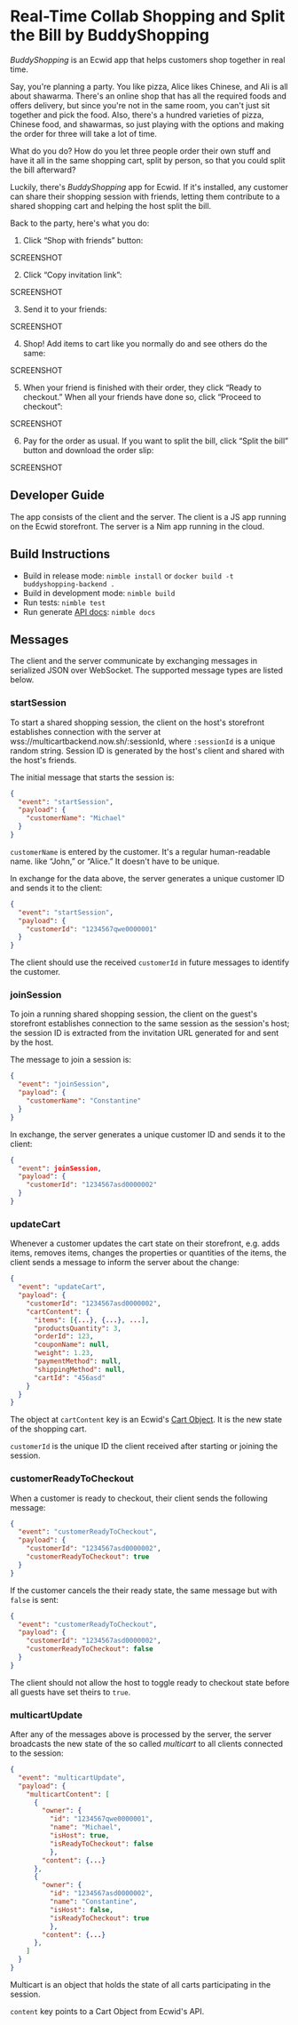 # Real-Time Collab Shopping and Split the Bill by BuddyShopping

_BuddyShopping_ is an Ecwid app that helps customers shop together in real time.

Say, you're planning a party. You like pizza, Alice likes Chinese, and Ali is all about shawarma. There's an online shop that has all the required foods and offers delivery, but since you're not in the same room, you can't just sit together and pick the food. Also, there's a hundred varieties of pizza, Chinese food, and shawarmas, so just playing with the options and making the order for three will take a lot of time.

What do you do? How do you let three people order their own stuff and have it all in the same shopping cart, split by person, so that you could split the bill afterward?

Luckily, there's _BuddyShopping_ app for Ecwid. If it's installed, any customer can share their shopping session with friends, letting them contribute to a shared shopping cart and helping the host split the bill.

Back to the party, here's what you do:

1.  Click “Shop with friends” button:

SCREENSHOT

2.  Click “Copy invitation link”:

SCREENSHOT

3.  Send it to your friends:

SCREENSHOT

4.  Shop! Add items to cart like you normally do and see others do the same:

SCREENSHOT

5.  When your friend is finished with their order, they click “Ready to checkout.” When all your friends have done so, click “Proceed to checkout”:

SCREENSHOT

6.  Pay for the order as usual. If you want to split the bill, click “Split the bill” button and download the order slip:

SCREENSHOT


## Developer Guide

The app consists of the client and the server. The client is a JS app running on the Ecwid storefront. The server is a Nim app running in the cloud.


## Build Instructions

- Build in release mode: `nimble install` or `docker build -t buddyshopping-backend .`
- Build in development mode: `nimble build`
- Run tests: `nimble test`
- Run generate [API docs](src/buddyshopping.html): `nimble docs`


## Messages

The client and the server communicate by exchanging messages in serialized JSON over WebSocket. The supported message types are listed below.


### startSession

To start a shared shopping session, the client on the host's storefront establishes connection with the server at wss://multicartbackend.now.sh/:sessionId, where `:sessionId` is a unique random string. Session ID is generated by the host's client and shared with the host's friends.

The initial message that starts the session is:

```json
{
  "event": "startSession",
  "payload": {
    "customerName": "Michael"
  }
}
```

`customerName` is entered by the customer. It's a regular human-readable name. like “John,” or “Alice.” It doesn't have to be unique.

In exchange for the data above, the server generates a unique customer ID and sends it to the client:

```json
{
  "event": "startSession",
  "payload": {
    "customerId": "1234567qwe0000001"
  }
}
```

The client should use the received `customerId` in future messages to identify the customer.


### joinSession

To join a running shared shopping session, the client on the guest's storefront establishes connection to the same session as the session's host; the session ID is extracted from the invitation URL generated for and sent by the host.

The message to join a session is:

```json
{
  "event": "joinSession",
  "payload": {
    "customerName": "Constantine"
  }
}
```

In exchange, the server generates a unique customer ID and sends it to the client:

```json
{
  "event": joinSession,
  "payload": {
    "customerId": "1234567asd0000002"
  }
}
```


### updateCart

Whenever a customer updates the cart state on their storefront, e.g. adds items, removes items, changes the properties or quantities of the items, the client sends a message to inform the server about the change:

```json
{
  "event": "updateCart",
  "payload": {
    "customerId": "1234567asd0000002",
    "cartContent": {
      "items": [{...}, {...}, ...],
      "productsQuantity": 3,
      "orderId": 123,
      "couponName": null,
      "weight": 1.23,
      "paymentMethod": null,
      "shippingMethod": null,
      "cartId": "456asd"
    }
  }
}
```

The object at `cartContent` key is an Ecwid's [Cart Object](https://developers.ecwid.com/api-documentation/get-cart-details#cart-object). It is the new state of the shopping cart.

`customerId` is the unique ID the client received after starting or joining the session.


### customerReadyToCheckout

When a customer is ready to checkout, their client sends the following message:

```json
{
  "event": "customerReadyToCheckout",
  "payload": {
    "customerId": "1234567asd0000002",
    "customerReadyToCheckout": true
  }
}
```

If the customer cancels the their ready state, the same message but with `false` is sent:

```json
{
  "event": "customerReadyToCheckout",
  "payload": {
    "customerId": "1234567asd0000002",
    "customerReadyToCheckout": false
  }
}
```

The client should not allow the host to toggle ready to checkout state before all guests have set theirs to `true`.


### multicartUpdate

After any of the messages above is processed by the server, the server broadcasts the new state of the so called _multicart_ to all clients connected to the session:

```json
{
  "event": "multicartUpdate",
  "payload": {
    "multicartContent": [
      {
        "owner": {
          "id": "1234567qwe0000001",
          "name": "Michael",
          "isHost": true,
          "isReadyToCheckout": false
          },
        "content": {...}
      },
      {
        "owner": {
          "id": "1234567asd0000002",
          "name": "Constantine",
          "isHost": false,
          "isReadyToCheckout": true
          },
        "content": {...}
      },
    ]
  }
}
```

Multicart is an object that holds the state of all carts participating in the session.

`content` key points to a Cart Object from Ecwid's API.
